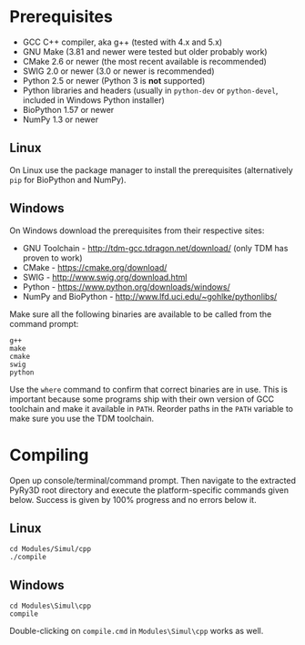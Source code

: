 # Prerequisites

* GCC C++ compiler, aka g++ (tested with 4.x and 5.x)
* GNU Make (3.81 and newer were tested but older probably work)
* CMake 2.6 or newer (the most recent available is recommended)
* SWIG 2.0 or newer (3.0 or newer is recommended)
* Python 2.5 or newer (Python 3 is **not** supported)
* Python libraries and headers (usually in ```python-dev``` or
  ```python-devel```, included in Windows Python installer)
* BioPython 1.57 or newer
* NumPy 1.3 or newer

## Linux

On Linux use the package manager to install the prerequisites (alternatively
```pip``` for BioPython and NumPy).

## Windows

On Windows download the prerequisites from their respective sites:

* GNU Toolchain - <http://tdm-gcc.tdragon.net/download/> (only TDM has proven
  to work)
* CMake - <https://cmake.org/download/>
* SWIG - <http://www.swig.org/download.html>
* Python - <https://www.python.org/downloads/windows/>
* NumPy and BioPython - <http://www.lfd.uci.edu/~gohlke/pythonlibs/>

Make sure all the following binaries are available to be called from the
command prompt:

```
g++
make
cmake
swig
python
```

Use the ```where``` command to confirm that correct binaries are in use. This
is important because some programs ship with their own version of GCC toolchain
and make it available in ```PATH```. Reorder paths in the ```PATH``` variable
to make sure you use the TDM toolchain.

# Compiling

Open up console/terminal/command prompt. Then navigate to the extracted PyRy3D
root directory and execute the platform-specific commands given below.
Success is given by 100% progress and no errors below it.

## Linux

```
cd Modules/Simul/cpp
./compile
```

## Windows

```
cd Modules\Simul\cpp
compile
```

Double-clicking on ```compile.cmd``` in ```Modules\Simul\cpp``` works as well.
